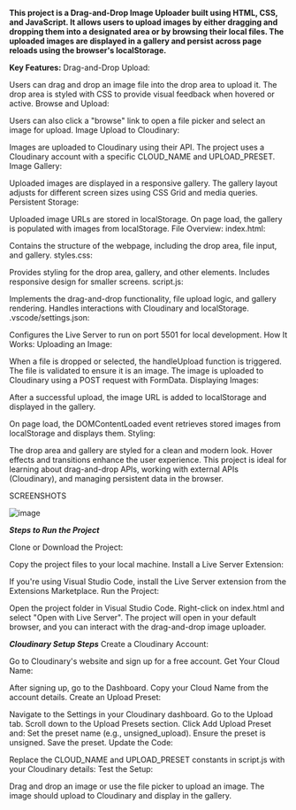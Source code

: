 **This project is a Drag-and-Drop Image Uploader built using HTML, CSS, and JavaScript. It allows users to upload images by either dragging and dropping them into a designated area or by browsing their local files. The uploaded images are displayed in a gallery and persist across page reloads using the browser's localStorage.**

**Key Features:**
Drag-and-Drop Upload:

Users can drag and drop an image file into the drop area to upload it.
The drop area is styled with CSS to provide visual feedback when hovered or active.
Browse and Upload:

Users can also click a "browse" link to open a file picker and select an image for upload.
Image Upload to Cloudinary:

Images are uploaded to Cloudinary using their API.
The project uses a Cloudinary account with a specific CLOUD_NAME and UPLOAD_PRESET.
Image Gallery:

Uploaded images are displayed in a responsive gallery.
The gallery layout adjusts for different screen sizes using CSS Grid and media queries.
Persistent Storage:

Uploaded image URLs are stored in localStorage.
On page load, the gallery is populated with images from localStorage.
File Overview:
index.html:

Contains the structure of the webpage, including the drop area, file input, and gallery.
styles.css:

Provides styling for the drop area, gallery, and other elements.
Includes responsive design for smaller screens.
script.js:

Implements the drag-and-drop functionality, file upload logic, and gallery rendering.
Handles interactions with Cloudinary and localStorage.
.vscode/settings.json:

Configures the Live Server to run on port 5501 for local development.
How It Works:
Uploading an Image:

When a file is dropped or selected, the handleUpload function is triggered.
The file is validated to ensure it is an image.
The image is uploaded to Cloudinary using a POST request with FormData.
Displaying Images:

After a successful upload, the image URL is added to localStorage and displayed in the gallery.

On page load, the DOMContentLoaded event retrieves stored images from localStorage and displays them.
Styling:

The drop area and gallery are styled for a clean and modern look.
Hover effects and transitions enhance the user experience.
This project is ideal for learning about drag-and-drop APIs, working with external APIs (Cloudinary), and managing persistent data in the browser.


SCREENSHOTS

![image](https://github.com/user-attachments/assets/e7dac6e5-009b-4de7-b0c7-d8c751486c5d)


_**Steps to Run the Project**_

Clone or Download the Project:

Copy the project files to your local machine.
Install a Live Server Extension:

If you're using Visual Studio Code, install the Live Server extension from the Extensions Marketplace.
Run the Project:

Open the project folder in Visual Studio Code.
Right-click on index.html and select "Open with Live Server".
The project will open in your default browser, and you can interact with the drag-and-drop image uploader.

_**Cloudinary Setup Steps**_
Create a Cloudinary Account:

Go to Cloudinary's website and sign up for a free account.
Get Your Cloud Name:

After signing up, go to the Dashboard.
Copy your Cloud Name from the account details.
Create an Upload Preset:

Navigate to the Settings in your Cloudinary dashboard.
Go to the Upload tab.
Scroll down to the Upload Presets section.
Click Add Upload Preset and:
Set the preset name (e.g., unsigned_upload).
Ensure the preset is unsigned.
Save the preset.
Update the Code:

Replace the CLOUD_NAME and UPLOAD_PRESET constants in script.js with your Cloudinary details:
Test the Setup:

Drag and drop an image or use the file picker to upload an image.
The image should upload to Cloudinary and display in the gallery.
